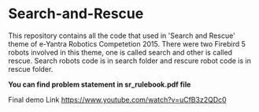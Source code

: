 # Search-and-Rescue

This repository contains all the code that used in 'Search and Rescue' theme of e-Yantra Robotics Competetion 2015.
There were two Firebird 5 robots involved in this theme, one is called search and other is called rescue. Search robots code is in search folder and rescure robot code is in rescue folder.

**You can find problem statement in sr_rulebook.pdf file**

Final demo Link https://www.youtube.com/watch?v=uCfB3z2QDc0
